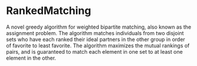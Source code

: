 # RankedMatching
A novel greedy algorithm for weighted bipartite matching, also known as the assignment problem. The algorithm matches individuals from two disjoint sets who have each ranked their ideal partners in the other group in order of favorite to least favorite. The algorithm maximizes the mutual rankings of pairs, and is guaranteed to match each element in one set to at least one element in the other.
